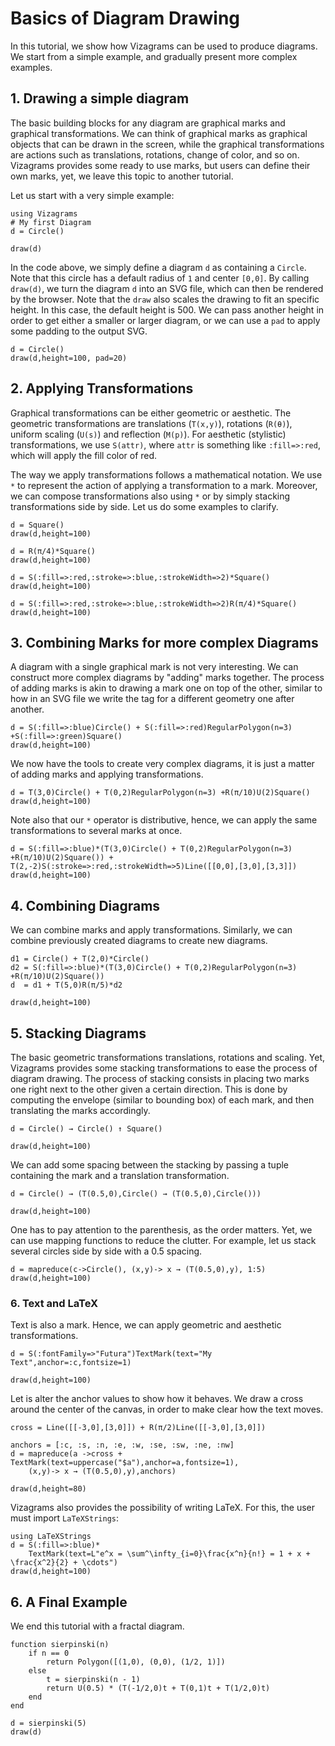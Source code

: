 # Basics of Diagram Drawing

In this tutorial, we show how Vizagrams can be used to produce diagrams.
We start from a simple example, and gradually present more complex
examples.

## 1. Drawing a simple diagram

The basic building blocks for any diagram are graphical marks and
graphical transformations. We can think of graphical marks as graphical
objects that can be drawn in the screen, while the graphical
transformations are actions such as translations, rotations, change of
color, and so on. Vizagrams provides some ready to use marks, but users
can define their own marks, yet, we leave this topic to another
tutorial.

Let us start with a very simple example:

```@example 1
using Vizagrams
# My first Diagram
d = Circle()

draw(d)
```

In the code above, we simply define a diagram `d` as containing a
`Circle`. Note that this circle has a default radius of `1` and center
`[0,0]`. By calling `draw(d)`, we turn the diagram `d` into an SVG file,
which can then be rendered by the browser. Note that the `draw` also
scales the drawing to fit an specific height. In this case, the default
height is 500. We can pass another height in order to get either a
smaller or larger diagram, or we can use a `pad` to apply some padding
to the output SVG.

```@example 1
d = Circle()
draw(d,height=100, pad=20)
```
## 2. Applying Transformations

Graphical transformations can be either geometric or aesthetic. The
geometric transformations are translations (`T(x,y)`), rotations
(`R(θ)`), uniform scaling (`U(s)`) and reflection (`M(p)`). For aesthetic (stylistic)
transformations, we use `S(attr)`, where `attr` is something like
`:fill=>:red`, which will apply the fill color of red.

The way we apply transformations follows a mathematical notation. We use
`*` to represent the action of applying a transformation to a mark.
Moreover, we can compose transformations also using `*` or by simply
stacking transformations side by side. Let us do some examples to
clarify.

```@example 1
d = Square()
draw(d,height=100)
```

```@example 1
d = R(π/4)*Square()
draw(d,height=100)
```
```@example 1
d = S(:fill=>:red,:stroke=>:blue,:strokeWidth=>2)*Square()
draw(d,height=100)
```
```@example 1
d = S(:fill=>:red,:stroke=>:blue,:strokeWidth=>2)R(π/4)*Square()
draw(d,height=100)
```

## 3. Combining Marks for more complex Diagrams

A diagram with a single graphical mark is not very interesting. We can
construct more complex diagrams by "adding" marks together. The process
of adding marks is akin to drawing a mark one on top of the other,
similar to how in an SVG file we write the tag for a different geometry
one after another.

```@example 1
d = S(:fill=>:blue)Circle() + S(:fill=>:red)RegularPolygon(n=3) +S(:fill=>:green)Square() 
draw(d,height=100)
```

We now have the tools to create very complex diagrams, it is just a
matter of adding marks and applying transformations.

```@example 1
d = T(3,0)Circle() + T(0,2)RegularPolygon(n=3) +R(π/10)U(2)Square() 
draw(d,height=100)
```

Note also that our `*` operator is distributive, hence, we can apply the
same transformations to several marks at once.

```@example 1
d = S(:fill=>:blue)*(T(3,0)Circle() + T(0,2)RegularPolygon(n=3) +R(π/10)U(2)Square()) + T(2,-2)S(:stroke=>:red,:strokeWidth=>5)Line([[0,0],[3,0],[3,3]])
draw(d,height=100)
```

## 4. Combining Diagrams

We can combine marks and apply transformations. Similarly, we can
combine previously created diagrams to create new diagrams.

```@example 1
d1 = Circle() + T(2,0)*Circle()
d2 = S(:fill=>:blue)*(T(3,0)Circle() + T(0,2)RegularPolygon(n=3) +R(π/10)U(2)Square())
d  = d1 + T(5,0)R(π/5)*d2

draw(d,height=100)
```

## 5. Stacking Diagrams

The basic geometric transformations translations, rotations and scaling.
Yet, Vizagrams provides some stacking transformations to ease the
process of diagram drawing. The process of stacking consists in placing
two marks one right next to the other given a certain direction. This is
done by computing the envelope (similar to bounding box) of each mark,
and then translating the marks accordingly.

```@example 1
d = Circle() → Circle() ↑ Square()

draw(d,height=100)
```

We can add some spacing between the stacking by passing a tuple
containing the mark and a translation transformation.

```@example 1
d = Circle() → (T(0.5,0),Circle() → (T(0.5,0),Circle()))

draw(d,height=100)
```

One has to pay attention to the parenthesis, as the order matters. Yet,
we can use mapping functions to reduce the clutter. For example, let us
stack several circles side by side with a 0.5 spacing.

```@example 1
d = mapreduce(c->Circle(), (x,y)-> x → (T(0.5,0),y), 1:5)
draw(d,height=100)
```

### 6. Text and LaTeX

Text is also a mark. Hence, we can apply geometric and aesthetic
transformations.

```@example 1
d = S(:fontFamily=>"Futura")TextMark(text="My Text",anchor=:c,fontsize=1)

draw(d,height=100)
```

Let is alter the anchor values to show how it behaves. We draw a cross
around the center of the canvas, in order to make clear how the text
moves.

```@example 1
cross = Line([[-3,0],[3,0]]) + R(π/2)Line([[-3,0],[3,0]]) 

anchors = [:c, :s, :n, :e, :w, :se, :sw, :ne, :nw]
d = mapreduce(a ->cross + TextMark(text=uppercase("$a"),anchor=a,fontsize=1),
    (x,y)-> x → (T(0.5,0),y),anchors)

draw(d,height=80)
```

Vizagrams also provides the possibility of writing LaTeX. For this, the
user must import `LaTeXStrings`:

```@example 1
using LaTeXStrings
d = S(:fill=>:blue)*
    TextMark(text=L"e^x = \sum^\infty_{i=0}\frac{x^n}{n!} = 1 + x + \frac{x^2}{2} + \cdots")
draw(d,height=100)
```


## 6. A Final Example

We end this tutorial with a fractal diagram.

```@example 1
function sierpinski(n)
    if n == 0
        return Polygon([(1,0), (0,0), (1/2, 1)])
    else
        t = sierpinski(n - 1)
        return U(0.5) * (T(-1/2,0)t + T(0,1)t + T(1/2,0)t)
    end
end

d = sierpinski(5)
draw(d)
```
